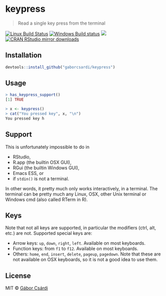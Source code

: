 
# keypress

> Read a single key press from the terminal

[![Linux Build Status](https://travis-ci.org/gaborcsardi/keypress.svg?branch=master)](https://travis-ci.org/gaborcsardi/keypress)
[![Windows Build status](https://ci.appveyor.com/api/projects/status/github/gaborcsardi/keypress?svg=true)](https://ci.appveyor.com/project/gaborcsardi/keypress)
[![](http://www.r-pkg.org/badges/version/keypress)](http://www.r-pkg.org/pkg/keypress)
[![CRAN RStudio mirror downloads](http://cranlogs.r-pkg.org/badges/keypress)](http://www.r-pkg.org/pkg/keypress)

## Installation

```r
devtools::install_github("gaborcsardi/keypress")
```

## Usage

```r
> has_keypress_support()
[1] TRUE
```

```r
> x <- keypress()
> cat("You pressed key", x, "\n")
You pressed key h
```

## Support

This is unfortunately impossible to do in
- RStudio,
- R.app (the builtin OSX GUI),
- RGui (the builtin Windows GUI),
- Emacs ESS, or
- if `stdin()` is not a terminal.

In other words, it pretty much only works interactively, in a terminal.
The terminal can be pretty much any Linux, OSX, other Unix terminal or
Windows cmd (also called RTerm in R).

## Keys

Note that not all keys are supported, in particular the modifiers (ctrl,
alt, etc.) are not. Supported special keys are:
- Arrow keys: `up`, `down`, `right`, `left`. Available on most keyboards.
- Function keys: from `f1` to `f12`. Available on most keyboards.
- Others: `home`, `end`, `insert`, `delete`, `pageup`, `pagedown`. Note
  that these are not available on OSX keyboards, so it is not a good
  idea to use them.

## License

MIT © [Gábor Csárdi](http://gaborcsardi.org)
